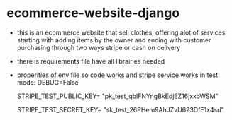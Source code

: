 # ecommerce-website-django
* this is an ecommerce website that sell clothes, offering alot of services starting with adding items by the owner and ending with customer purchasing through two ways stripe or cash on delivery
  
* there is requirements file have all librairies needed
  
* properities of env file so code works and stripe service works in test mode:
    DEBUG=False
  
    STRIPE_TEST_PUBLIC_KEY= "pk_test_qblFNYngBkEdjEZ16jxxoWSM"
  
    STRIPE_TEST_SECRET_KEY= "sk_test_26PHem9AhJZvU623DfE1x4sd"
